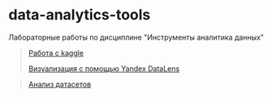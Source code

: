 # data-analytics-tools
Лабораторные работы по дисциплине "Инструменты аналитика данных"

>
> [Работа с kaggle](kaggle.ipynb)
>
> [Визуализация с помощью Yandex DataLens](yandexdatalens.png)

> [Анализ датасетов](marketing_analytics_students.ipynb)
